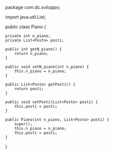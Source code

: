 package com.dc.sviluppo;

import java.util.List;



public class Piano {

	private int n_piano;
	private List<Posto> posti;

	public int getN_piano() {
		return n_piano;
	}

	public void setN_piano(int n_piano) {
		this.n_piano = n_piano;
	}

	public List<Posto> getPosti() {
		return posti;
	}

	public void setPosti(List<Posto> posti) {
		this.posti = posti;
	}

	public Piano(int n_piano, List<Posto> posti) {
		super();
		this.n_piano = n_piano;
		this.posti = posti;
	}

}
